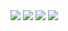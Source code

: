 <img src="http://yyyyyyy.info/img/blueflowers.png" />
<img src="http://thumbnail.image.rakuten.co.jp/@0_mall/kenko-keikaku/cabinet/1_400/703.jpg"/>
<img src="http://shop.genesis-ec.com/07100/pic/103360_1.jpg" />
<img src="http://news.nationalgeographic.com/news/bigphotos/images/081111-fast-food-corn_big.jpg" />

